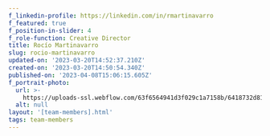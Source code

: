 ```yaml
---
f_linkedin-profile: https://linkedin.com/in/rmartinavarro
f_featured: true
f_position-in-slider: 4
f_role-function: Creative Director
title: Rocío Martinavarro
slug: rocio-martinavarro
updated-on: '2023-03-20T14:52:37.210Z'
created-on: '2023-03-20T14:50:54.340Z'
published-on: '2023-04-08T15:06:15.605Z'
f_portrait-photo:
  url: >-
    https://uploads-ssl.webflow.com/63f6564941d3f029c1a7158b/6418732d816ae3385f33420a_rocio.jpeg
  alt: null
layout: '[team-members].html'
tags: team-members
---
```



